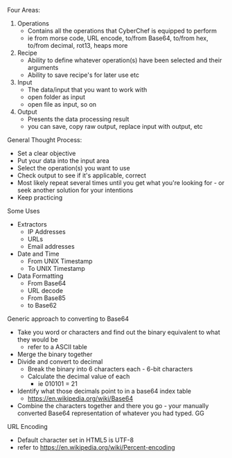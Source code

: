 Four Areas:
1. Operations
	- Contains all the operations that CyberChef is equipped to perform
	- ie from morse code, URL encode, to/from Base64, to/from hex, to/from decimal, rot13, heaps more
2. Recipe
	- Ability to define whatever operation(s) have been selected and their arguments
	- Ability to save recipe's for later use etc
3. Input
	- The data/input that you want to work with
	- open folder as input
	- open file as input, so on
4. Output
	- Presents the data processing result
	- you can save, copy raw output, replace input with output, etc

General Thought Process:
- Set a clear objective
- Put your data into the input area
- Select the operation(s) you want to use
- Check output to see if it's applicable, correct
- Most likely repeat several times until you get what you're looking for - or seek another solution for your intentions
- Keep practicing

Some Uses
- Extractors
	- IP Addresses
	- URLs
	- Email addresses
- Date and Time
	- From UNIX Timestamp
	- To UNIX Timestamp
- Data Formatting
	- From Base64
	- URL decode
	- From Base85
	- to Base62

Generic approach to converting to Base64
- Take you word or characters and find out the binary equivalent to what they would be
	- refer to a ASCII table 
- Merge the binary together
- Divide and convert to decimal
	- Break the binary into 6 characters each - 6-bit characters
	- Calculate the decimal value of each 
		- ie 010101 = 21
- Identify what those decimals point to in a base64 index table
	- https://en.wikipedia.org/wiki/Base64
- Combine the characters together and there you go - your manually converted Base64 representation of whatever you had typed. GG

URL Encoding
- Default character set in HTML5 is UTF-8
- refer to https://en.wikipedia.org/wiki/Percent-encoding








